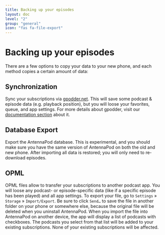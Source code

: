 ```yaml
---
title: Backing up your episodes
layout: doc
level: "2"
group: "general"
icon: "fas fa-file-export"
---
```


# Backing up your episodes

There are a few options to copy your data to your new phone, and each method copies a certain amount of data:

## Synchronization
Sync your subscriptions via [gpodder.net](https://gpodder.net/). This will save some podcast & episode data (e.g. playback position), but you will loose your favorites, queue, and app settings. For more details about gpodder, visit our [documentation section](/documentation/general/gpodder) about it.

## Database Export
Export the AntennaPod database. This is experimental, and you should make sure you have the same version of AntennaPod on both the old and new phone. After importing all data is restored; you will only need to re-download episodes.

## OPML
OPML files allow to transfer your subscriptions to another podcast app. You will loose any podcast- or episode-specific data (like if a specific episode has been played) and all app settings. To export your file, go to `Settings` » `Storage` »  `Import/Export`. Be sure to click `Send…` to save the file in another folder on your phone or somewhere else, because the original file will be deleted when you uninstall AntennaPod. When you import the file into AntennaPod on another device, the app will display a list of podcasts with checkboxes. The podcasts you select from that list will be added to your existing subscriptions. None of your existing subscriptions will be affected.
